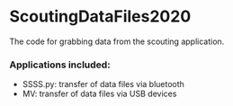 # ScoutingDataFiles2020
The code for grabbing data from the scouting application.

### Applications included:
- SSSS.py: transfer of data files via bluetooth
- MV: transfer of data files via USB devices
